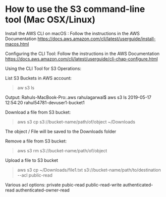 # How to use the S3 command-line tool (Mac OSX/Linux)

Install the AWS CLI on macOS : 
Follow the instructions in the AWS Documentation 
https://docs.aws.amazon.com/cli/latest/userguide/install-macos.html

Configuring the CLI Tool: 
Follow the instructions in the AWS Documentation 
https://docs.aws.amazon.com/cli/latest/userguide/cli-chap-configure.html


Using the CLI Tool for S3 Operations:

List S3 Buckets in AWS account:
> aw s3 ls

Output:
Rahuls-MacBook-Pro:.aws rahulagarwal$ aws s3 ls
2019-05-17 12:54:20 rahul54781-devuser1-bucket1


Download a file from S3 bucket:
> aws s3 cp s3://bucket-name/path/of/object ~/Downloads

The object / File will be saved to the Downloads folder

Remove a file from S3 bucket:
> aws s3 rm s3://bucket-name/path/of/object

Upload a file to S3 bucket
> aws s3 cp ~/Downloads/file1.txt s3://bucket-name/path/to/destination --acl public-read

Various acl options: 
private
pubic-read
public-read-write
authenticated-read
authenticated-owner-read
